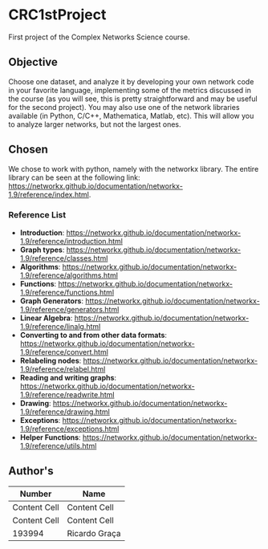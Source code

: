 # CRC1stProject

First project of the Complex Networks Science course.

## Objective

Choose one dataset, and analyze it by developing your own network code in your favorite language, implementing some of the metrics discussed in the course (as you will see, this is pretty straightforward and may be useful for the second project). You may also use one of the network libraries available (in Python, C/C++, Mathematica, Matlab, etc). This will allow you to analyze larger networks, but not the largest ones.

## Chosen

We chose to work with python, namely with the networkx library. The entire library can be seen at the following link: https://networkx.github.io/documentation/networkx-1.9/reference/index.html.

### Reference List

* <b>Introduction</b>: https://networkx.github.io/documentation/networkx-1.9/reference/introduction.html
* <b>Graph types</b>: https://networkx.github.io/documentation/networkx-1.9/reference/classes.html
* <b>Algorithms</b>: https://networkx.github.io/documentation/networkx-1.9/reference/algorithms.html
* <b>Functions</b>: https://networkx.github.io/documentation/networkx-1.9/reference/functions.html
* <b>Graph Generators</b>: https://networkx.github.io/documentation/networkx-1.9/reference/generators.html
* <b>Linear Algebra</b>: https://networkx.github.io/documentation/networkx-1.9/reference/linalg.html
* <b>Converting to and from other data formats</b>: https://networkx.github.io/documentation/networkx-1.9/reference/convert.html
* <b>Relabeling nodes</b>: https://networkx.github.io/documentation/networkx-1.9/reference/relabel.html
* <b>Reading and writing graphs</b>: https://networkx.github.io/documentation/networkx-1.9/reference/readwrite.html
* <b>Drawing</b>: https://networkx.github.io/documentation/networkx-1.9/reference/drawing.html
* <b>Exceptions</b>: https://networkx.github.io/documentation/networkx-1.9/reference/exceptions.html
* <b>Helper Functions</b>: https://networkx.github.io/documentation/networkx-1.9/reference/utils.html

## Author's

Number        | Name
------------- | -------------
Content Cell  | Content Cell
Content Cell  | Content Cell
193994        | Ricardo Graça